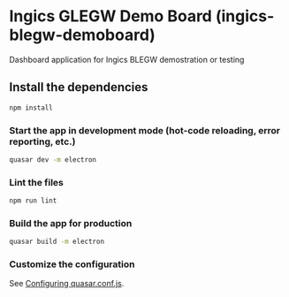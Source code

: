 # Ingics GLEGW Demo Board (ingics-blegw-demoboard)

Dashboard application for Ingics BLEGW demostration or testing

## Install the dependencies
```bash
npm install
```

### Start the app in development mode (hot-code reloading, error reporting, etc.)
```bash
quasar dev -m electron
```

### Lint the files
```bash
npm run lint
```

### Build the app for production
```bash
quasar build -m electron
```

### Customize the configuration
See [Configuring quasar.conf.js](https://quasar.dev/quasar-cli/quasar-conf-js).
